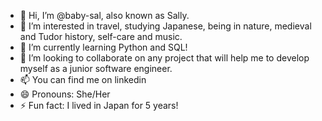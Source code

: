 - 👋 Hi, I’m @baby-sal, also known as Sally.
- 👀 I’m interested in travel, studying Japanese, being in nature, medieval and Tudor history, self-care and music.
- 🌱 I’m currently learning Python and SQL!
- 💞️ I’m looking to collaborate on any project that will help me to develop myself as a junior software engineer. 
- 📫 You can find me on linkedin
- 😄 Pronouns: She/Her
- ⚡ Fun fact: I lived in Japan for 5 years!

<!---
baby-sal/baby-sal is a ✨ special ✨ repository because its `README.md` (this file) appears on your GitHub profile.
You can click the Preview link to take a look at your changes.
--->
